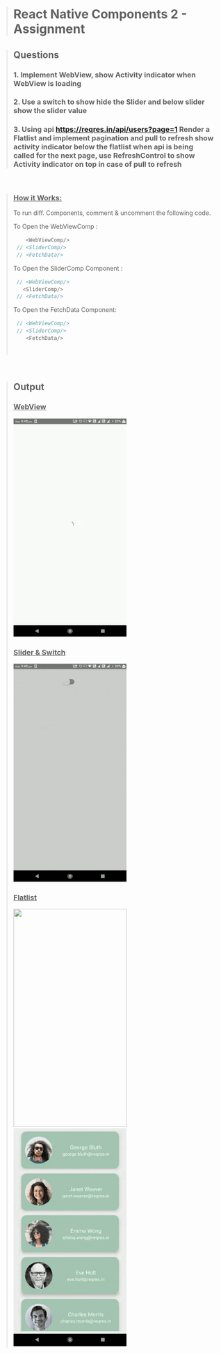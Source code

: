 ># React Native Components 2 - Assignment

>## Questions  
> ### 1. Implement WebView, show Activity indicator when WebView is loading
> ### 2. Use a switch to show hide the Slider and below slider show the slider value
> ### 3. Using api https://reqres.in/api/users?page=1 Render a Flatlist and implement pagination and pull to refresh show activity indicator below the flatlist when api is being called for the next page, use RefreshControl to show Activity indicator on top in case of pull to refresh
<br>

> ### <ins>How it Works: </ins>
>To run diff. Components, comment & uncomment the following code.     
>
>To Open the WebViewComp : 
>```js 
>     <WebViewComp/>
>  // <SliderComp/>
>  // <FetchData/>
>```
>
>To Open the SliderComp Component : 
>```js 
>  // <WebViewComp/>
>    <SliderComp/>
>  // <FetchData/>
>```
>
>To Open the FetchData Component: 
>```js 
>  // <WebViewComp/>
>  // <SliderComp/>
>     <FetchData/>
>```
> <br>  
<br>

> ## Output 
> ### <ins>WebView</ins>
> <img height="500px" width= "260px" src="./src/asset/webview.gif"></img>
> 
>
> ### <ins>Slider & Switch</ins>
> <img height="500px" width= "260px" src="./src/asset/slider.gif"></img>
>  
> ### <ins>Flatlist</ins>  
> <img height="500px" width= "260px" src="./src/asset/flatlist-1.gif"></img>  
> <img height="500px" width= "260px" src="./src/asset/flatlist-2.gif"></img>
